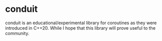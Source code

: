 # conduit

conduit is an educational/experimental library for coroutines as they were introduced in C++20. While I hope that this library will prove useful to the community. 
